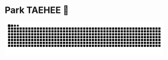 # Park TAEHEE 🦋

<img src="https://github.com/qkrxogmla/qkrxogmla/blob/output/github-contribution-grid-snake.svg"/>
